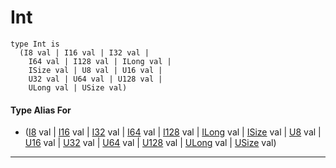 # Int

```pony
type Int is
  (I8 val | I16 val | I32 val | 
    I64 val | I128 val | ILong val | 
    ISize val | U8 val | U16 val | 
    U32 val | U64 val | U128 val | 
    ULong val | USize val)
```

#### Type Alias For

* ([I8](builtin-I8) val | [I16](builtin-I16) val | [I32](builtin-I32) val | 
    [I64](builtin-I64) val | [I128](builtin-I128) val | [ILong](builtin-ILong) val | 
    [ISize](builtin-ISize) val | [U8](builtin-U8) val | [U16](builtin-U16) val | 
    [U32](builtin-U32) val | [U64](builtin-U64) val | [U128](builtin-U128) val | 
    [ULong](builtin-ULong) val | [USize](builtin-USize) val)

---

